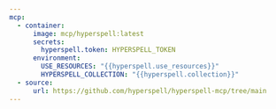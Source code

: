 ```yaml
---
mcp:
  - container:
      image: mcp/hyperspell:latest
      secrets:
        hyperspell.token: HYPERSPELL_TOKEN
      environment:
        USE_RESOURCES: "{{hyperspell.use_resources}}"
        HYPERSPELL_COLLECTION: "{{hyperspell.collection}}"
  - source:
      url: https://github.com/hyperspell/hyperspell-mcp/tree/main
---
```

